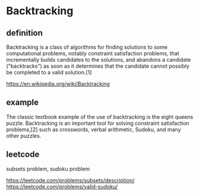 # Backtracking

## definition

Backtracking is a class of algorithms for finding solutions to some computational problems, notably constraint satisfaction problems, that incrementally builds candidates to the solutions, and abandons a candidate ("backtracks") as soon as it determines that the candidate cannot possibly be completed to a valid solution.[1]

https://en.wikipedia.org/wiki/Backtracking

## example

The classic textbook example of the use of backtracking is the eight queens puzzle. Backtracking is an important tool for solving constraint satisfaction problems,[2] such as crosswords, verbal arithmetic, Sudoku, and many other puzzles.

## leetcode

subsets problem, sudoku problem

https://leetcode.com/problems/subsets/description/  
https://leetcode.com/problems/valid-sudoku/  
